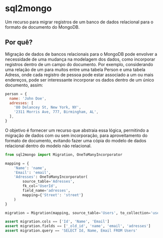 # sql2mongo

Um recurso para migrar registros de um banco de dados relacional para o formato de documento do MongoDB.

## Por quê?

Migração de dados de bancos relacionais para o MongoDB pode envolver a necessidade de uma mudança na modelagem dos dados, como incorporar registros dentro de um campo do documento. Por exemplo, considerando uma relação de um para muitos entre uma tabela Person e uma tabela Adress, onde cada registro de pessoa pode estar associado a um ou mais endereços, pode ser interessante incorporar os dados dentro de um único documento, assim:

```javascript
person = {
  name: 'John Doe',
  adresses: [
    '80 Delancey St, New York, NY',
    '2311 Morris Ave, 777, Birmingham, AL',
  ],
}
```

O objetivo é fornecer um recurso que abstraia essa lógica, permitindo a migração de dados com ou sem incorporação, para aproveitamento do formato de documento, evitando fazer uma cópia do modelo de dados relacional dentro do modelo não relacional.

```python
from sql2mongo import Migration, OneToManyIncorporator

mapping = {
    'Name': 'name',
    'Email': 'email',
    'Adresses': OneToManyIncorporator(
        source_table='Adresses',
        fk_col='UserId',
        field_name='adresses',
        mapping={'Street': 'street'}
    )
}

migration = Migration(mapping, source_table='Users', to_collection='users', pk_col='Id')

assert migration.cols == ['Id', 'Name', 'Email']
assert migration.fields == ['_old_id', 'name', 'email', 'adresses']
assert migration.query == 'SELECT Id, Name, Email FROM Users'
```
